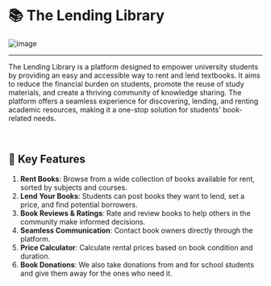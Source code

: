 # 📚 The Lending Library

![image](https://github.com/user-attachments/assets/3b295e68-a8cb-42f2-ae12-da961cdc82ba)

---

The Lending Library is a platform designed to empower university students by providing an easy and accessible way to rent and lend textbooks. 
It aims to reduce the financial burden on students, promote the reuse of study materials, and create a thriving community of knowledge sharing. 
The platform offers a seamless experience for discovering, lending, and renting academic resources, making it a one-stop solution for students' book-related needs.

&nbsp;

## 🌟 Key Features

1. **Rent Books**: Browse from a wide collection of books available for rent, sorted by subjects and courses.
2. **Lend Your Books**: Students can post books they want to lend, set a price, and find potential borrowers.
3. **Book Reviews & Ratings**: Rate and review books to help others in the community make informed decisions.
4. **Seamless Communication**: Contact book owners directly through the platform.
5. **Price Calculator**: Calculate rental prices based on book condition and duration.
6. **Book Donations**: We also take donations from and for school students and give them away for the ones who need it.
